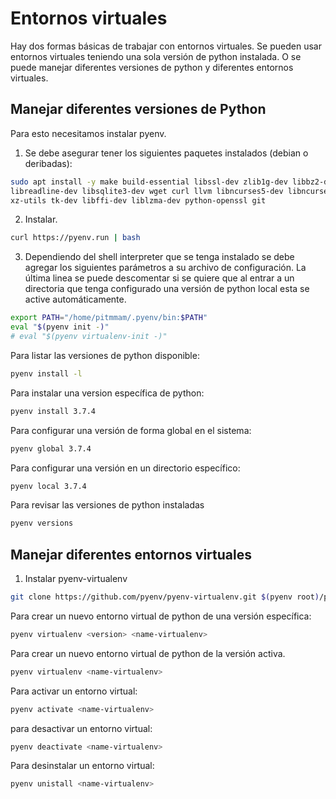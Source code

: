 # Entornos virtuales

Hay dos formas básicas de trabajar con entornos virtuales. Se pueden usar entornos virtuales teniendo una sola versión de python instalada. O se puede manejar diferentes versiones de python y diferentes entornos virtuales.

## Manejar diferentes versiones de Python

Para esto necesitamos instalar pyenv.

1. Se debe asegurar tener los siguientes paquetes instalados (debian o deribadas):

```bash
sudo apt install -y make build-essential libssl-dev zlib1g-dev libbz2-dev \
libreadline-dev libsqlite3-dev wget curl llvm libncurses5-dev libncursesw5-dev \
xz-utils tk-dev libffi-dev liblzma-dev python-openssl git
```

2. Instalar.

```bash
curl https://pyenv.run | bash
```

3. Dependiendo del shell interpreter que se tenga instalado se debe agregar los siguientes parámetros a su archivo de configuración. La última linea se puede descomentar si se quiere que al entrar a un directoria que tenga configurado una versión de python local esta se active automáticamente.

```bash
export PATH="/home/pitmmam/.pyenv/bin:$PATH"
eval "$(pyenv init -)"
# eval "$(pyenv virtualenv-init -)"
```

Para listar las versiones de python disponible:

```bash
pyenv install -l
```

Para instalar una version específica de python:

```bash
pyenv install 3.7.4
```

Para configurar una versión de forma global en el sistema:

```bash
pyenv global 3.7.4
```

Para configurar una versión en un directorio específico:

```bash
pyenv local 3.7.4
```

Para revisar las versiones de python instaladas

```bash
pyenv versions
```

## Manejar diferentes entornos virtuales

1. Instalar pyenv-virtualenv

```bash
git clone https://github.com/pyenv/pyenv-virtualenv.git $(pyenv root)/plugins/pyenv-virtualenv
```

Para crear un nuevo entorno virtual de python de una versión específica:

```bash
pyenv virtualenv <version> <name-virtualenv>
```

Para crear un nuevo entorno virtual de python de la versión activa.

```bash
pyenv virtualenv <name-virtualenv>
```

Para activar un entorno virtual:

```bash
pyenv activate <name-virtualenv>
```

para desactivar un entorno virtual:

```bash
pyenv deactivate <name-virtualenv>
```

Para desinstalar un entorno virtual:

```bash
pyenv unistall <name-virtualenv>
```
